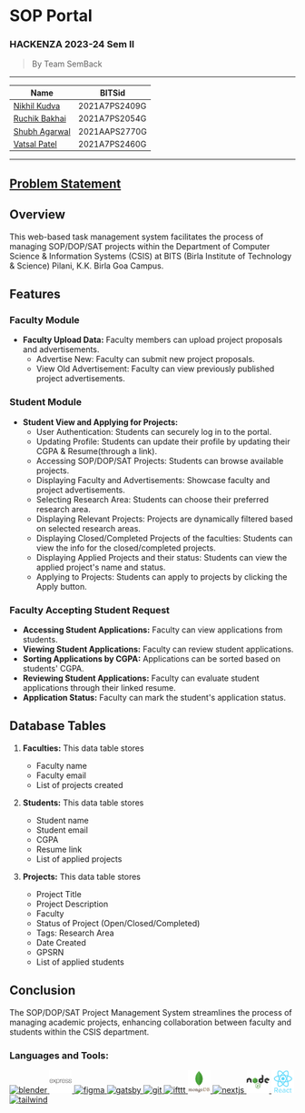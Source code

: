 # SOP Portal
### HACKENZA 2023-24 Sem II
>By Team SemBack

<hr>

|Name|BITSid|
|----|------|
|[Nikhil Kudva](https://www.linkedin.com/in/nikhil-kudva-3a42bb239/)|2021A7PS2409G|
|[Ruchik Bakhai](https://www.linkedin.com/in/ruchik-bakhai/)|2021A7PS2054G|
|[Shubh Agarwal](https://www.linkedin.com/in/iamshubhagarwal/)|2021AAPS2770G|
|[Vatsal Patel](https://www.linkedin.com/in/vatsal-patel1/)|2021A7PS2460G|

<hr>

## [Problem Statement](https://docs.google.com/document/d/19SuRrZRu9lVcL61EMlKiNf8ZXJFisy8y3PxHM8UbFbc/edit#heading=h.4ry0k29a6lde)

## Overview

This web-based task management system facilitates the process of managing SOP/DOP/SAT projects within the Department of Computer Science & Information Systems (CSIS) at BITS (Birla Institute of Technology & Science) Pilani, K.K. Birla Goa Campus.

## Features

### Faculty Module

- **Faculty Upload Data:** Faculty members can upload project proposals and advertisements.
  - Advertise New: Faculty can submit new project proposals.
  - View Old Advertisement: Faculty can view previously published project advertisements.

### Student Module

- **Student View and Applying for Projects:**
  - User Authentication: Students can securely log in to the portal.
  - Updating Profile: Students can update their profile by updating their CGPA & Resume(through a link).
  - Accessing SOP/DOP/SAT Projects: Students can browse available projects.
  - Displaying Faculty and Advertisements: Showcase faculty and project advertisements.
  - Selecting Research Area: Students can choose their preferred research area.
  - Displaying Relevant Projects: Projects are dynamically filtered based on selected research areas.
  - Displaying Closed/Completed Projects of the faculties: Students can view the info for the closed/completed projects.
  - Displaying Applied Projects and their status: Students can view the applied project's name and status. 
  - Applying to Projects: Students can apply to projects by clicking the Apply button.

### Faculty Accepting Student Request

- **Accessing Student Applications:** Faculty can view applications from students.
- **Viewing Student Applications:** Faculty can review student applications.
- **Sorting Applications by CGPA:** Applications can be sorted based on students' CGPA.
- **Reviewing Student Applications:** Faculty can evaluate student applications through their linked resume.
- **Application Status:** Faculty can mark the student's application status.

## Database Tables

1. **Faculties:**
   This data table stores
     - Faculty name
     - Faculty email
     - List of projects created
   
2. **Students:**
   This data table stores
     - Student name
     - Student email
     - CGPA
     - Resume link
     - List of applied projects
   
3. **Projects:**
   This data table stores
     - Project Title
     - Project Description
     - Faculty
     - Status of Project (Open/Closed/Completed)
     - Tags: Research Area
     - Date Created
     - GPSRN
     - List of applied students
   
## Conclusion

The SOP/DOP/SAT Project Management System streamlines the process of managing academic projects, enhancing collaboration between faculty and students within the CSIS department.


<h3 align="left">Languages and Tools:</h3>
<p align="left"> <a href="https://www.blender.org/" target="_blank" rel="noreferrer"> <img src="https://download.blender.org/branding/community/blender_community_badge_white.svg" alt="blender" width="40" height="40"/> </a> <a href="https://expressjs.com" target="_blank" rel="noreferrer"> <img src="https://raw.githubusercontent.com/devicons/devicon/master/icons/express/express-original-wordmark.svg" alt="express" width="40" height="40"/> </a> <a href="https://www.figma.com/" target="_blank" rel="noreferrer"> <img src="https://www.vectorlogo.zone/logos/figma/figma-icon.svg" alt="figma" width="40" height="40"/> </a> <a href="https://www.gatsbyjs.com/" target="_blank" rel="noreferrer"> <img src="https://www.vectorlogo.zone/logos/gatsbyjs/gatsbyjs-icon.svg" alt="gatsby" width="40" height="40"/> </a> <a href="https://git-scm.com/" target="_blank" rel="noreferrer"> <img src="https://www.vectorlogo.zone/logos/git-scm/git-scm-icon.svg" alt="git" width="40" height="40"/> </a> <a href="https://ifttt.com/" target="_blank" rel="noreferrer"> <img src="https://www.vectorlogo.zone/logos/ifttt/ifttt-ar21.svg" alt="ifttt" width="40" height="40"/> </a> <a href="https://www.mongodb.com/" target="_blank" rel="noreferrer"> <img src="https://raw.githubusercontent.com/devicons/devicon/master/icons/mongodb/mongodb-original-wordmark.svg" alt="mongodb" width="40" height="40"/> </a> <a href="https://nextjs.org/" target="_blank" rel="noreferrer"> <img src="https://cdn.worldvectorlogo.com/logos/nextjs-2.svg" alt="nextjs" width="40" height="40"/> </a> <a href="https://nodejs.org" target="_blank" rel="noreferrer"> <img src="https://raw.githubusercontent.com/devicons/devicon/master/icons/nodejs/nodejs-original-wordmark.svg" alt="nodejs" width="40" height="40"/> </a> <a href="https://reactjs.org/" target="_blank" rel="noreferrer"> <img src="https://raw.githubusercontent.com/devicons/devicon/master/icons/react/react-original-wordmark.svg" alt="react" width="40" height="40"/> </a> <a href="https://tailwindcss.com/" target="_blank" rel="noreferrer"> <img src="https://www.vectorlogo.zone/logos/tailwindcss/tailwindcss-icon.svg" alt="tailwind" width="40" height="40"/> </a> </p>
